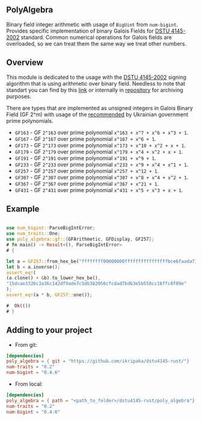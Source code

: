 ## PolyAlgebra 

Binary field integer arithmetic with usage of `BigUint` from `num-bigint`.
Provides specific implementation of binary Galois Fields for [DSTU 4145-2002][1] standard.
Common numerical operations for Galois fields are overloaded, so we can treat them the same way we treat other numbers.

## Overview

This module is dedicated to the usage with the [DSTU 4145-2002][1] signing algorithm that is using arithmetic over binary field. Needless to note that standart you can find by this [link](https://www.ksv.biz.ua/GOST/DSTY_ALL/DSTU2/dstu_4145-2002.pdf) or internally in [repository](../assets/dstu_4145-2002.pdf) for archiving purposes.

There are types that are implemented as unsigned integers in Galois Binary Field (GF 2^m) with usage of the [recommended](https://zakon.rada.gov.ua/laws/show/z1399-12#n4) by Ukrainian government prime polynomials.
* `GF163` - GF `2^163` over prime polynomial `x^163 + x^7 + x^6 + x^3 + 1`.
* `GF167` - GF `2^167` over prime polynomial `x^167 + x^6 + 1`.
* `GF173` - GF `2^173` over prime polynomial `x^173 + x^10 + x^2 + x + 1`.
* `GF179` - GF `2^179` over prime polynomial `x^179 + x^4 + x^2 + x + 1`.
* `GF191` - GF `2^191` over prime polynomial `x^191 + x^9 + 1`.
* `GF233` - GF `2^233` over prime polynomial `x^233 + x^9 + x^4 + x^1 + 1`.
* `GF257` - GF `2^257` over prime polynomial `x^257 + x^12 + 1`.
* `GF307` - GF `2^307` over prime polynomial `x^307 + x^8 + x^4 + x^2 + 1`.
* `GF367` - GF `2^367` over prime polynomial `x^367 + x^21 + 1`.
* `GF431` - GF `2^431` over prime polynomial `x^431 + x^5 + x^3 + x + 1`.

## Example 
```rust

use num_bigint::ParseBigIntError;
use num_traits::One;
use poly_algebra::gf::{GFArithmetic, GFDisplay, GF257};
# fn main() -> Result<(), ParseBigIntError>
# {

let a = GF257::from_hex_be("ffffffff00000000ffffffffffffffffbce6faada7179e84f3b9cac2fc632551")?;
let b = a.inverse();
assert_eq!(
(a.clone() + &b).to_lower_hex_be(),
"15dcae3326c3a36c142df9ade7c5db382056cfcdad7bd63e5b558cc16ffc0f09e"
);
assert_eq!(a * b, GF257::one());

#  Ok(())
# }

```

## Adding to your project

* From git: 
```toml
[dependencies]
poly_algebra = { git = "https://github.com/ikripaka/dstu4145-rust/"}
num-traits = "0.2"
num-bigint = "0.4.6"
```

* From local:
```toml
[dependencies]
poly_algebra = { path = "<path_to_folder>/dstu4145-rust/poly_algebra"}
num-traits = "0.2"
num-bigint = "0.4.6"
```

[1]: https://www.ksv.biz.ua/GOST/DSTY_ALL/DSTU2/dstu_4145-2002.pdf
